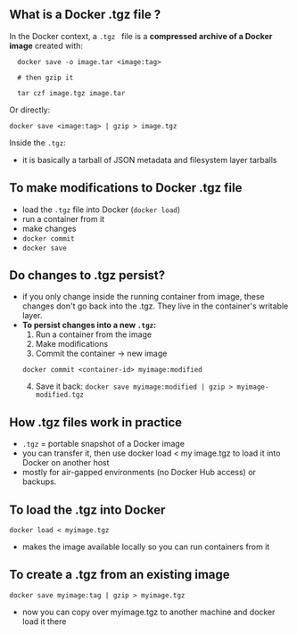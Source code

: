 ## What is a Docker .tgz file ?

In the Docker context, a `.tgz ` file is a **compressed archive of a Docker image** created with:

```
  docker save -o image.tar <image:tag>

  # then gzip it

  tar czf image.tgz image.tar
```

Or directly:

`docker save <image:tag> | gzip > image.tgz`

Inside the `.tgz`:
- it is basically a tarball of JSON metadata and filesystem layer tarballs

## To make modifications to Docker .tgz file
- load the `.tgz` file into Docker (`docker load`)
- run a container from it
- make changes
- `docker commit`
- `docker save`

## Do changes to .tgz persist? 
- if you only change inside the running container from image, these changes don't go back into the .tgz. They live in the container's writable layer.
- **To persist changes into a new `.tgz`:**
  1. Run a container from the image
  2. Make modifications
  3. Commit the container -> new image
  ```
  docker commit <container-id> myimage:modified
  ```
  4. Save it back:
  `docker save myimage:modified | gzip > myimage-modified.tgz`

 ## How .tgz files work in practice
 - `.tgz` = portable snapshot of a Docker image
 - you can transfer it, then use docker load < my image.tgz to load it into Docker on another host
 -  mostly for air-gapped environments (no Docker Hub access) or backups.

## To load the .tgz into Docker
  `docker load < myimage.tgz`

- makes the image available locally so you can run containers from it

## To create a .tgz from an existing image
`docker save myimage:tag | gzip > myimage.tgz`
- now you can copy over myimage.tgz to another machine and docker load it there




